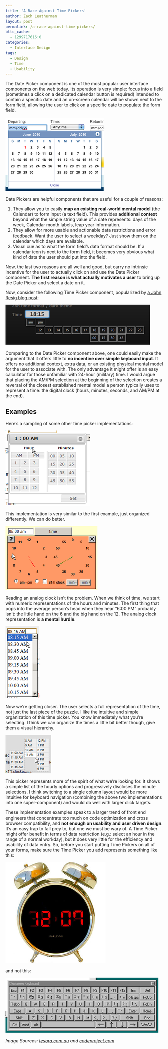 ```yaml
---
title: 'A Race Against Time Pickers'
author: Zach Leatherman
layout: post
permalink: /a-race-against-time-pickers/
bttc_cache:
  - 1299717616:0
categories:
  - Interface Design
tags:
  - Design
  - Time
  - Usability
---
```


The Date Picker component is one of the most popular user interface components on the web today.  Its operation is very simple: focus into a field (sometimes a click on a dedicated calendar button is required) intended to contain a specific date and an on-screen calendar will be shown next to the form field, allowing the user to click on a specific date to populate the form field.

[![](/web/wp-content/uploads/2010/06/Screen-shot-2010-06-01-at-8.57.37-PM.png "Date Picker Component")](/web/wp-content/uploads/2010/06/Screen-shot-2010-06-01-at-8.57.37-PM.png)

Date Pickers are helpful components that are useful for a couple of reasons:

1.  They allow you to easily **map an existing real-world mental model** (the Calendar) to form input (a text field). This provides **additional context** beyond what the simple string value of a date represents: days of the week, Calendar month labels, leap year information.
2.  They allow for more usable and actionable data restrictions and error feedback.  Want the user to select a weekday?  Just show them on the calendar which days are available.
3.  Visual cue as to what the form field’s data format should be.  If a calendar icon is next to the form field, it becomes very obvious what kind of data the user should put into the field.

Now, the last two reasons are all well and good, but carry no intrinsic incentive for the user to actually click on and use the Date Picker component.  **The first reason is what actually motivates a user** to bring up the Date Picker and select a date on it.

Now, consider the following Time Picker component, popularized by [a John Resig blog post](http://ejohn.org/blog/picking-time/):

[![](/web/wp-content/uploads/2010/06/Screen-shot-2010-06-06-at-3.28.22-PM.png "Time Picker Example #2")](http://haineault.com/media/jquery/ui-timepickr/page/)

Comparing to the Date Picker component above, one could easily make the argument that it offers little to **no incentive over simple keyboard input**.  It offers no additional context, extra data, or an existing physical mental model for the user to associate with.  The only advantage it might offer is an easy calculator for those unfamiliar with 24-hour (military) time.  I would argue that placing the AM/PM selection at the beginning of the selection creates a reversal of the closest established mental model a person typically uses to represent a time: the digital clock (hours, minutes, seconds, and AM/PM at the end).

## Examples

Here’s a sampling of some other time picker implementations:

[![](/web/wp-content/uploads/2010/06/pttimeselect.png "Another Time Picker")](http://pttimeselect.sourceforge.net/example/index.html)

This implementation is very similar to the first example, just organized differently.  We can do better.

[![](/web/wp-content/uploads/2010/06/picker.png "Yet Another Time Picker, Two Analog Clocks, one for hours and one for minutes")](http://www.pit-r.de/timepicker/demo/pickerDemo.htm)

Reading an analog clock isn’t the problem.  When we think of time, we start with numeric representations of the hours and minutes.  The first thing that pops into the average person’s head when they hear “6:00 PM” probably isn’t: the little hand on the 6 and the big hand on the 12.  The analog clock representation is **a mental hurdle**.

[![](/web/wp-content/uploads/2010/06/timedatepicker.png "A simple time picker")](/web/wp-content/uploads/2010/06/timedatepicker.png)

Now we’re getting closer.  The user selects a full representation of the time, not just the last piece of the puzzle.  I like the intuitive and simple organization of this time picker.  You know immediately what you’re selecting.  I think we can organize the times a little bit better though, give them a visual hierarchy.

[![](/web/wp-content/uploads/2010/06/clockpick.png "Yet Another Time Picker")](http://www.jnathanson.com/index.cfm?page=jquery/clockpick/ClockPick#demog)

This picker represents more of the spirit of what we’re looking for.  It shows a simple list of the hourly options and progressively discloses the minute selections.  I think switching to a single column layout would be more intuitive for keyboard navigation (combining the above two implementations into one super-component) and would do well with larger click targets.

These implementation examples speak to a larger trend of front end engineers that concentrate too much on code optimization and cross browser compatibility, and **not enough on usability and user driven design**.  It’s an easy trap to fall prey to, but one we must be wary of.  A Time Picker might offer benefit in terms of data restriction (e.g.: select an hour in the range of a normal workday), but it does very little for the efficiency and usability of data entry.  So, before you start putting Time Pickers on all of your forms, make sure the Time Picker you add represents something like this:

![](/web/wp-content/uploads/2010/06/ISPKA4134_large.jpg "Digital Clock")

and not this:

![](/web/wp-content/uploads/2010/06/Screen-shot-2010-06-06-at-4.04.50-PM.png "Onscreen Keyboard")

*Image Sources: [tesora.com.au](http://www.tesora.com.au/Digibell_Retro_Alarm_Clock_.htm) and [codeproject.com](http://www.codeproject.com/)*
